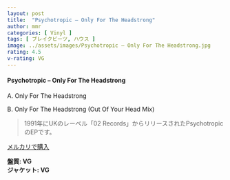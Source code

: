 ```yaml
---
layout: post
title:  "Psychotropic – Only For The Headstrong"
author: mmr
categories: [ Vinyl ]
tags: [ ブレイクビーツ, ハウス ]
image: ../assets/images/Psychotropic – Only For The Headstrong.jpg
rating: 4.5
v-rating: VG
---
```


#### Psychotropic – Only For The Headstrong

A. Only For The Headstrong

B. Only For The Headstrong (Out Of Your Head Mix)

> 1991年にUKのレーベル「02 Records」からリリースされたPsychotropicのEPです。


[メルカリで購入](https://jp.mercari.com/item/m27760488621)

<div class="mt-4 mb-4 d-flex align-items-center">
<strong class="mr-1">盤質: VG</strong>
</div>
<div class="mt-4 mb-4 d-flex align-items-center">
<strong class="mr-1">ジャケット: VG</strong>
</div>
